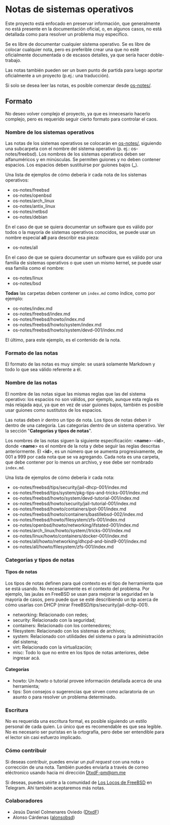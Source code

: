 # Notas de sistemas operativos

Este proyecto está enfocado en preservar información, que generalmente no está presente en la documentación oficial, o, en algunos casos, no está detallada como para resolver un problema muy específico.

Se es libre de documentar cualquier sistema operativo. Se es libre de colocar cualquier nota, pero es preferible crear una que no esté oficialmente documentada o de escasos detalles, ya que sería hacer doble-trabajo.

Las notas también pueden ser un buen punto de partida para luego aportar oficialmente a un proyecto (p.ej.: una traducción).

Si solo se desea leer las notas, es posible comenzar desde [os-notes/](os-notes/index.md).

## Formato

No deseo volver complejo el proyecto, ya que es innecesario hacerlo complejo, pero es requerido seguir cierto formato para controlar el caos.

### Nombre de los sistemas operativos

Las notas de los sistemas operativos se colocarán en [os-notes/](os-notes/), siguiendo una subcarpeta con el nombre del sistema operativo (p. ej.: os-notes/freebsd). Los nombres de los sistemas operativos deben ser alfanuméricos y en minúsculas. Se permiten guiones y no deben contener espacios. Los espacios deben sustituirse por guiones bajos (**_**).

Una lista de ejemplos de cómo debería ir cada nota de los sistemas operativos:

* os-notes/freebsd
* os-notes/openbsd
* os-notes/arch_linux
* os-notes/antix_linux
* os-notes/netbsd
* os-notes/debian

En el caso de que se quiera documentar un software que es válido por todos o la mayoría de sistemas operativos conocidos, se puede usar un nombre especial **all** para describir esa pieza:

* os-notes/all

En el caso de que se quiera documentar un software que es válido por una familia de sistemas operativos o que usen un mismo kernel, se puede usar esa familia como el nombre:

* os-notes/linux
* os-notes/bsd

**Todas** las carpetas deben contener un `index.md` como índice, como por ejemplo:

* os-notes/index.md
* os-notes/freebsd/index.md
* os-notes/freebsd/howto/index.md
* os-notes/freebsd/howto/system/index.md
* os-notes/freebsd/howto/system/devd-001/index.md

El último, para este ejemplo, es el contenido de la nota.

### Formato de las notas

El formato de las notas es muy simple: se usará solamente Markdown y todo lo que sea válido referente a él.

### Nombre de las notas

El nombre de las notas sigue las mismas reglas que las del sistema operativo: los espacios no son válidos, por ejemplo, aunque esta regla es más relajada aquí, ya que en vez de usar guiones bajos, también es posible usar guiones como sustitutos de los espacios.

Las notas deben ir dentro un tipo de nota. Los tipos de notas deben ir dentro de una categoría. Las categorías dentro de un sistema operativo. Ver la sección "**Categorías y tipos de notas**".

Los nombres de las notas siguen la siguiente especificación: \<**name**\>-\<**id**\>, donde \<**name**\> es el nombre de la nota y debe seguir las reglas descritas anteriormente. El \<**id**\>, es un número que se aumenta progresivamente, de 001 a 999 por cada nota que se va agregando. Cada nota es una carpeta, que debe contener por lo menos un archivo, y ese debe ser nombrado `index.md`.

Una lista de ejemplos de cómo debería ir cada nota:

* os-notes/freebsd/tips/security/jail-dhcp-001/index.md
* os-notes/freebsd/tips/system/pkg-tips-and-tricks-001/index.md
* os-notes/freebsd/howto/system/devd-tutorial-001/index.md
* os-notes/freebsd/howto/security/jail-tutorial-001/index.md
* os-notes/freebsd/howto/containers/pot-001/index.md
* os-notes/freebsd/howto/containers/bastillebsd-002/index.md
* os-notes/freebsd/howto/filesystem/zfs-001/index.md
* os-notes/openbsd/howto/networking/ifstated-001/index.md
* os-notes/arch_linux/howto/system//tricks-001/index.md
* os-notes/linux/howto/containers/docker-001/index.md
* os-notes/all/howto/networking/dhcpd-and-bind9-001/index.md
* os-notes/all/howto/filesystem/zfs-001/index.md

### Categorías y tipos de notas

#### Tipos de notas

Los tipos de notas definen para qué contexto es el tipo de herramienta que se está usando. No necesariamente es el contexto del problema. Por ejemplo, las jaulas en FreeBSD se usan para mejorar la seguridad en la mayoría de casos, pero puede que se esté describiendo un tip acerca de cómo usarlas con DHCP (mirar FreeBSD/tips/security/jail-dchp-001).

* networking: Relacionado con redes;
* security: Relacionado con la seguridad;
* containers: Relacionado con los contenedores;
* filesystem: Relacionado con los sistemas de archivos;
* system: Relacionado con utilidades del sistema o para la administración del sistema;
* virt: Relacionado con la virtualización;
* misc: Todo lo que no entre en los tipos de notas anteriores, debe ingresar acá.

#### Categorías

* howto: Un *howto* o tutorial provee información detallada acerca de una herramienta;
* tips: Son consejos o sugerencias que sirven como aclaratoria de un asunto o para resolver un problema determinado.

### Escritura

No es requerida una escritura formal, es posible siguiendo un estilo personal de cada quien. Lo único que es recomendable es que sea legible. No es necesario ser puristas en la ortografía, pero debe ser entendible para el lector sin casi esfuerzo implicado.

### Cómo contribuir

Si deseas contribuir, puedes enviar un *pull request* con una nota o corrección de una nota. También puedes enviarla a través de correo eléctronico usando hacia mi dirección [DtxdF-pm@pm.me](mailto:DtxdF-pm@pm.me)

Si deseas, puedes unirte a la comunidad de [Los Locos de FreeBSD](https://t.me/ellocodebsd) en Telegram. Ahí también aceptaremos más notas.

### Colaboradores

* Jesús Daniel Colmenares Oviedo ([DtxdF](https://github.com/DtxdF))
* Alonso Cárdenas ([alonsobsd](https://github.com/alonsobsd))

